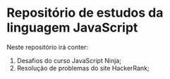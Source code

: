 # Repositório de estudos da linguagem JavaScript
Neste repositório irá conter:
1. Desafios do curso JavaScript Ninja;
2. Resolução de problemas do site HackerRank;